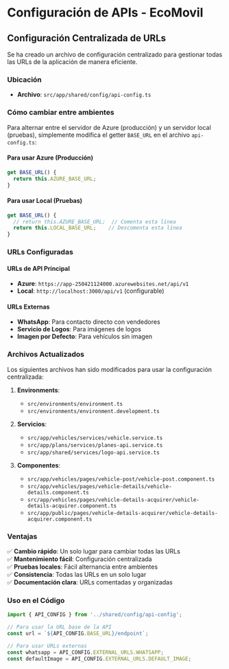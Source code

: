 # Configuración de APIs - EcoMovil

## Configuración Centralizada de URLs

Se ha creado un archivo de configuración centralizado para gestionar todas las URLs de la aplicación de manera eficiente.

### Ubicación
- **Archivo**: `src/app/shared/config/api-config.ts`

### Cómo cambiar entre ambientes

Para alternar entre el servidor de Azure (producción) y un servidor local (pruebas), simplemente modifica el getter `BASE_URL` en el archivo `api-config.ts`:

#### Para usar Azure (Producción)
```typescript
get BASE_URL() {
  return this.AZURE_BASE_URL;
}
```

#### Para usar Local (Pruebas)
```typescript
get BASE_URL() {
  // return this.AZURE_BASE_URL;  // Comenta esta línea
  return this.LOCAL_BASE_URL;    // Descomenta esta línea
}
```

### URLs Configuradas

#### URLs de API Principal
- **Azure**: `https://app-250421124000.azurewebsites.net/api/v1`
- **Local**: `http://localhost:3000/api/v1` (configurable)

#### URLs Externas
- **WhatsApp**: Para contacto directo con vendedores
- **Servicio de Logos**: Para imágenes de logos
- **Imagen por Defecto**: Para vehículos sin imagen

### Archivos Actualizados

Los siguientes archivos han sido modificados para usar la configuración centralizada:

1. **Environments**:
   - `src/environments/environment.ts`
   - `src/environments/environment.development.ts`

2. **Servicios**:
   - `src/app/vehicles/services/vehicle.service.ts`
   - `src/app/plans/services/planes-api.service.ts`
   - `src/app/shared/services/logo-api.service.ts`

3. **Componentes**:
   - `src/app/vehicles/pages/vehicle-post/vehicle-post.component.ts`
   - `src/app/vehicles/pages/vehicle-details/vehicle-details.component.ts`
   - `src/app/vehicles/pages/vehicle-details-acquirer/vehicle-details-acquirer.component.ts`
   - `src/app/public/pages/vehicle-details-acquirer/vehicle-details-acquirer.component.ts`

### Ventajas

✅ **Cambio rápido**: Un solo lugar para cambiar todas las URLs  
✅ **Mantenimiento fácil**: Configuración centralizada  
✅ **Pruebas locales**: Fácil alternancia entre ambientes  
✅ **Consistencia**: Todas las URLs en un solo lugar  
✅ **Documentación clara**: URLs comentadas y organizadas

### Uso en el Código

```typescript
import { API_CONFIG } from '../shared/config/api-config';

// Para usar la URL base de la API
const url = `${API_CONFIG.BASE_URL}/endpoint`;

// Para usar URLs externas
const whatsapp = API_CONFIG.EXTERNAL_URLS.WHATSAPP;
const defaultImage = API_CONFIG.EXTERNAL_URLS.DEFAULT_IMAGE;
```
